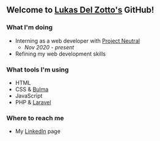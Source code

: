 ## Welcome to [Lukas Del Zotto's](https://deldizzle.github.io/) GitHub!
### What I'm doing
- Interning as a web developer with [Project Neutral](https://app.projectneutral.org/)
  - *Nov 2020 - present*
- Refining my web development skills
### What tools I'm using
- HTML
- CSS & [Bulma](https://bulma.io/)
- JavaScript
- PHP & [Laravel](https://laravel.com/)
### Where to reach me
- My [LinkedIn](https://www.linkedin.com/in/lukas-del-zotto-59494b1a9) page
